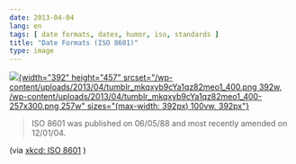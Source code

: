 ```yaml
---
date: 2013-04-04
lang: en
tags: [ date formats, dates, humor, iso, standards ]
title: "Date Formats (ISO 8601)"
type: image
---
```


[![](/wp-content/uploads/2013/04/tumblr_mkqxyb9cYa1qz82meo1_400.png){width="392"
height="457"
srcset="/wp-content/uploads/2013/04/tumblr_mkqxyb9cYa1qz82meo1_400.png 392w, /wp-content/uploads/2013/04/tumblr_mkqxyb9cYa1qz82meo1_400-257x300.png 257w"
sizes="(max-width: 392px) 100vw, 392px"}](/wp-content/uploads/2013/04/tumblr_mkqxyb9cYa1qz82meo1_400.png)

> ISO 8601 was published on 06/05/88 and most recently amended on
> 12/01/04.

(via [xkcd: ISO 8601](http://xkcd.com/1179/) )

